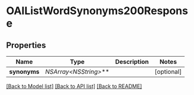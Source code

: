 # OAIListWordSynonyms200Response

## Properties
Name | Type | Description | Notes
------------ | ------------- | ------------- | -------------
**synonyms** | **NSArray&lt;NSString*&gt;*** |  | [optional] 

[[Back to Model list]](../README.md#documentation-for-models) [[Back to API list]](../README.md#documentation-for-api-endpoints) [[Back to README]](../README.md)


